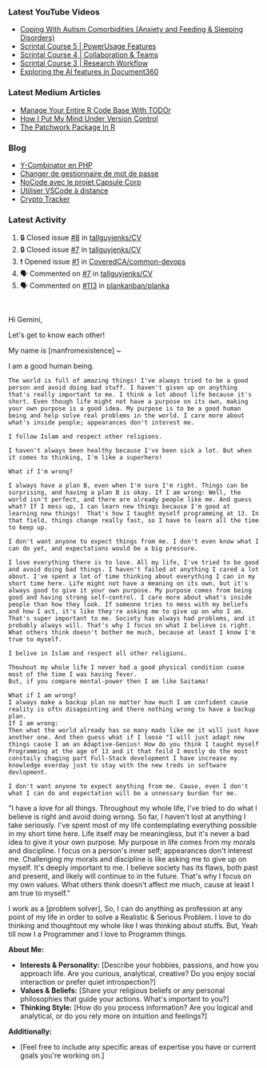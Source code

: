 
<h3 align="left">Latest YouTube Videos</h3>

<!-- YOUTUBE:START -->
- [Coping With Autism Comorbidities &lpar;Anxiety and Feeding &amp; Sleeping Disorders&rpar;](https://www.youtube.com/watch?v=4obovzV_nEk)
- [Scrintal Course 5 | PowerUsage Features](https://www.youtube.com/watch?v=A_B5JU-lcSE)
- [Scrintal Course 4 | Collaboration &amp; Teams](https://www.youtube.com/watch?v=V-7Aeb6CDBs)
- [Scrintal Course 3 | Research Workflow](https://www.youtube.com/watch?v=lG6f184P9B4)
- [Exploring the AI features in Document360](https://www.youtube.com/watch?v=4-uhOBb_ies)
<!-- YOUTUBE:END -->

<h3 align="left">Latest Medium Articles</h3>


<!-- ARTICLES:START -->
- [Manage Your Entire R Code Base With TODOr](https://towardsdatascience.com/manage-your-entire-r-code-base-with-todor-76dcd7abad9?source=rss-32e452bd16bd------2)
- [How I Put My Mind Under Version Control](https://medium.com/analytics-vidhya/how-i-put-my-mind-under-version-control-24caea37b8a5?source=rss-32e452bd16bd------2)
- [The Patchwork Package In R](https://medium.com/analytics-vidhya/the-patchwork-package-in-r-9468e4a7cd29?source=rss-32e452bd16bd------2)
<!-- ARTICLES:END -->

<h3 align="left">Blog</h3>

<!-- BLOG-POST-LIST:START -->
- [Y-Combinator en PHP](https://blog.darkwood.com/article/y-combinator-en-php)
- [Changer de gestionnaire de mot de passe](https://blog.darkwood.com/article/changer-de-gestionnaire-de-mot-de-passe)
- [NoCode avec le projet Capsule Corp](https://blog.darkwood.com/article/nocode-avec-le-projet-capsule-corp)
- [Utiliser VSCode à distance](https://blog.darkwood.com/article/utiliser-vscode-a-distance)
- [Crypto Tracker](https://blog.darkwood.com/article/crypto-tracker)
<!-- BLOG-POST-LIST:END -->

<h3 align="left">Latest Activity</h3>

<!--START_SECTION:activity-->
1. 🔒 Closed issue [#8](https://github.com/tallguyjenks/CV/issues/8) in [tallguyjenks/CV](https://github.com/tallguyjenks/CV)
2. 🔒 Closed issue [#7](https://github.com/tallguyjenks/CV/issues/7) in [tallguyjenks/CV](https://github.com/tallguyjenks/CV)
3. ❗ Opened issue [#1](https://github.com/CoveredCA/common-devops/issues/1) in [CoveredCA/common-devops](https://github.com/CoveredCA/common-devops)
4. 🗣 Commented on [#7](https://github.com/tallguyjenks/CV/issues/7#issuecomment-2209712016) in [tallguyjenks/CV](https://github.com/tallguyjenks/CV)
5. 🗣 Commented on [#113](https://github.com/plankanban/planka/issues/113#issuecomment-1879172495) in [plankanban/planka](https://github.com/plankanban/planka)
<!--END_SECTION:activity-->

</br>

Hi Gemini,

Let's get to know each other!

My name is [manfromexistence] ~

I am a good human being.

```
The world is full of amazing things! I've always tried to be a good person and avoid doing bad stuff. I haven't given up on anything that's really important to me. I think a lot about life because it's short. Even though life might not have a purpose on its own, making your own purpose is a good idea. My purpose is to be a good human being and help solve real problems in the world. I care more about what's inside people; appearances don't interest me.

I follow Islam and respect other religions.

I haven't always been healthy because I've been sick a lot. But when it comes to thinking, I'm like a superhero!

What if I'm wrong?

I always have a plan B, even when I'm sure I'm right. Things can be surprising, and having a plan B is okay. If I am wrong: Well, the world isn't perfect, and there are already people like me. And guess what? If I mess up, I can learn new things because I'm good at learning new things!  That's how I taught myself programming at 13. In that field, things change really fast, so I have to learn all the time to keep up.

I don't want anyone to expect things from me. I don't even know what I can do yet, and expectations would be a big pressure.
```

```
I love everything there is to love. All my life, I've tried to be good and avoid doing bad things. I haven't failed at anything I cared a lot about. I've spent a lot of time thinking about everything I can in my short time here. Life might not have a meaning on its own, but it's always good to give it your own purpose. My purpose comes from being good and having strong self-control. I care more about what's inside people than how they look. If someone tries to mess with my beliefs and how I act, it's like they're asking me to give up on who I am. That's super important to me. Society has always had problems, and it probably always will. That's why I focus on what I believe is right. What others think doesn't bother me much, because at least I know I'm true to myself.

I belive in Islam and respect all other religions.

Thouhout my whole life I never had a good physical condition cuase most of the time I was having fever.
But, if you compare mental-power then I am like Saitama!

What if I am wrong?
I always make a backup plan no matter how much I am confident cause reality is oftn disapointing and there nothing wrong to have a backup plan.
If I am wrong: 
Then what the world already has so many mads like me it will just have another one. And then guess what if I loose "I will just adapt new things cause I am an Adaptive-Genius! How do you think I taught myself Programming at the age of 13 and it that feild I mostly do the most constaily chaging part Full-Stack development I have increase my knowledge everday just to stay with the new treds in software devlopment.

I don't want anyone to expect anything from me. Cause, even I don't what I can do and expectation will be a unnessary burdan for me.
```

"I have a love for all things. Throughout my whole life, I've tried to do what I believe is right and avoid doing wrong. So far, I haven't lost at anything I take seriously. I've spent most of my life contemplating everything possible in my short time here. Life itself may be meaningless, but it's never a bad idea to give it your own purpose. My purpose in life comes from my morals and discipline. I focus on a person's inner self; appearances don't interest me. Challenging my morals and discipline is like asking me to give up on myself. It's deeply important to me. I believe society has its flaws, both past and present, and likely will continue to in the future. That's why I focus on my own values. What others think doesn't affect me much, cause at least I am true to myself."

<!-- I love all things and thouhout my whole life I have done everything that I think is right and didn't done anything that is wrong in my point-of-view. I till now didn't lost at anything that I take seriously. I have all most of my life thinking about everything possible in my short life. Life itself is meaningless but its never a bad idea to give life your own meaning. My meaning of life is my morals and dicipline. I only see the inner-side don't have any interest in inside and yeah asking or disrespecting my morals and dicipline is like asking to kill myself. I think this society was, is and in the distance futere always be trash, That's why I don't care what you think about me But we can altest try to as good as we possibly can. -->

 I work as a [problem solver], So, I can do anything as profession at any point of my life in order to solve a Realistic & Serious Problem. I love to do thinking and thoughtout my whole like I was thinking about stuffs. But, Yeah till now I a Programmer and I love to Programm things.

**About Me:**

* **Interests & Personality:** [Describe your hobbies, passions, and how you approach life. Are you curious, analytical, creative? Do you enjoy social interaction or prefer quiet introspection?]
* **Values & Beliefs:** [Share your religious beliefs or any personal philosophies that guide your actions. What's important to you?]
* **Thinking Style:** [How do you process information? Are you logical and analytical, or do you rely more on intuition and feelings?]

**Additionally:**

*  [Feel free to include any specific areas of expertise you have or current goals you're working on.]
